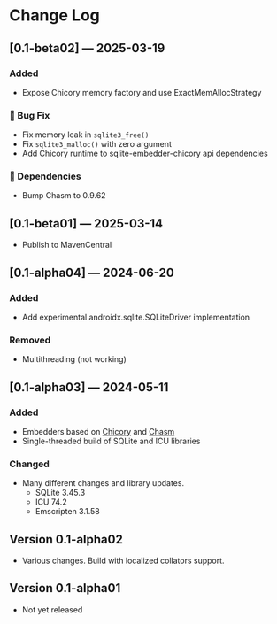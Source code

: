 # Change Log

## [0.1-beta02] — 2025-03-19

### Added

- Expose Chicory memory factory and use ExactMemAllocStrategy

### 🐛 Bug Fix

- Fix memory leak in `sqlite3_free()`
- Fix `sqlite3_malloc()` with zero argument
- Add Chicory runtime to sqlite-embedder-chicory api dependencies

### 🤖 Dependencies

- Bump Chasm to 0.9.62 

## [0.1-beta01] — 2025-03-14

- Publish to MavenCentral

## [0.1-alpha04] — 2024-06-20

### Added

- Add experimental androidx.sqlite.SQLiteDriver implementation

### Removed

- Multithreading (not working)

## [0.1-alpha03] — 2024-05-11 

### Added

- Embedders based on [Chicory] and [Chasm]
- Single-threaded build of SQLite and ICU libraries

### Changed

- Many different changes and library updates.
  - SQLite 3.45.3
  - ICU 74.2
  - Emscripten 3.1.58

[Chicory]: https://github.com/dylibso/chicory
[Chasm]: https://github.com/CharlieTap/chasm

## Version 0.1-alpha02

- Various changes. Build with localized collators support.

## Version 0.1-alpha01

- Not yet released

